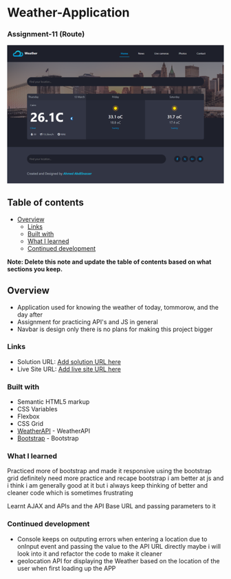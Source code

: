 # Weather-Application
### Assignment-11 (Route)

![Weather](./Weather.png)

## Table of contents

- [Overview](#overview)
  - [Links](#links)
  - [Built with](#built-with)
  - [What I learned](#what-i-learned)
  - [Continued development](#continued-development)

**Note: Delete this note and update the table of contents based on what sections you keep.**

## Overview

- Application used for knowing the weather of today, tommorow, and the day after  
- Assignment for practicing API's and JS in general
- Navbar is design only there is no plans for making this project bigger

### Links

- Solution URL: [Add solution URL here](https://your-solution-url.com)
- Live Site URL: [Add live site URL here](https://your-live-site-url.com)

### Built with

- Semantic HTML5 markup
- CSS Variables
- Flexbox
- CSS Grid
- [WeatherAPI](https://www.weatherapi.com/) - WeatherAPI
- [Bootstrap](https://getbootstrap.com/) - Bootstrap

### What I learned

Practiced more of bootstrap and made it responsive using the bootstrap grid
definitely need more practice and recape bootstrap 
i am better at js and i think i am generally good at it but i always keep thinking of better and cleaner code which is sometimes frustrating

Learnt AJAX and APIs and the API Base URL and passing parameters to it

### Continued development

- Console keeps on outputing errors when entering a location due to onInput event and passing the value to the API URL directly
maybe i will look into it and refactor the code to make it cleaner
- geolocation API for displaying the Weather based on the location of the user when first loading up the APP
